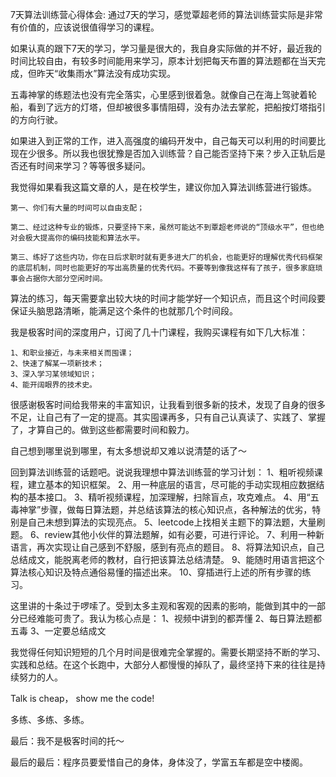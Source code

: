 7天算法训练营心得体会:
通过7天的学习，感觉覃超老师的算法训练营实际是非常有价值的，应该说很值得学习的课程。

如果认真的跟下7天的学习，学习量是很大的，我自身实际做的并不好，最近我的时间比较自由，有较多时间能用来学习，原本计划把每天布置的算法题都在当天完成，但昨天“收集雨水”算法没有成功实现。

五毒神掌的练题法也没有完全落实，心里感到很着急。就像自己在海上驾驶着轮船，看到了远方的灯塔，但却被很多事情阻碍，没有办法去掌舵，把船按灯塔指引的方向行驶。

如果进入到正常的工作，进入高强度的编码开发中，自己每天可以利用的时间要比现在少很多。所以我也很犹豫是否加入训练营？自己能否坚持下来？步入正轨后是否还有时间来学习？等等很多疑问。

我觉得如果看我这篇文章的人，是在校学生，建议你加入算法训练营进行锻炼。

    第一、你们有大量的时间可以自由支配；

    第二、经过这种专业的锻炼，只要坚持下来，虽然可能达不到覃超老师说的“顶级水平”，但也绝对会极大提高你的编码技能和算法水平。

    第三、练好了这些内功，你在日后求职时就有更多进大厂的机会，也能更好的理解优秀代码框架的底层机制，同时也能更好的写出高质量的优秀代码。不要等到像我这样有了孩子，很多家庭琐事会占据你大部分空闲时间。

算法的练习，每天需要拿出较大块的时间才能学好一个知识点，而且这个时间段要保证头脑思路清晰，能满足这个条件的也就那几个时间段。

我是极客时间的深度用户，订阅了几十门课程，我购买课程有如下几大标准：

    1、和职业接近，与未来相关而囤课；
    2、快速了解某一项新技术；
    3、深入学习某领域知识；
    4、能开阔眼界的技术史。
很感谢极客时间给我带来的丰富知识，让我看到很多新的技术，发现了自身的很多不足，让自己有了一定的提高。其实囤课再多，只有自己认真读了、实践了、掌握了，才算自己的。做到这些都需要时间和毅力。

自己想到哪里说到哪里，有太多想说却又难以说清楚的话了～

回到算法训练营的话题吧。说说我理想中算法训练营的学习计划：
1、粗听视频课程，建立基本的知识框架。
2、用一种底层的语言，尽可能的手动实现相应数据结构的基本接口。
3、精听视频课程，加深理解，扫除盲点，攻克难点。
4、用“五毒神掌”步骤，做每日算法题，并总结该算法的核心知识点，各种解法的优劣，特别是自己未想到算法的实现亮点。
5、leetcode上找相关主题下的算法题，大量刷题。
6、review其他小伙伴的算法题解，如有必要，可进行评论。
7、利用一种新语言，再次实现让自己感到不舒服，感到有亮点的题目。
8、将算法知识点，自己总结成文，能脱离老师的教材，自行把该算法总结清楚。
9、能随时用语言把这个算法核心知识及特点通俗易懂的描述出来。
10、穿插进行上述的所有步骤的练习。

这里讲的十条过于啰嗦了。受到太多主观和客观的因素的影响，能做到其中的一部分已经难能可贵了。我认为核心点是：
1、视频中讲到的都弄懂
2、每日算法题都五毒
3、一定要总结成文

我觉得任何知识短短的几个月时间是很难完全掌握的。需要长期坚持不断的学习、实践和总结。在这个长跑中，大部分人都慢慢的掉队了，最终坚持下来的往往是持续努力的人。

Talk is cheap， show me the code!

多练、多练、多练。

最后：我不是极客时间的托～

最后的最后：程序员要爱惜自己的身体，身体没了，学富五车都是空中楼阁。

